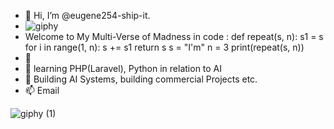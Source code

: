 
- 👋 Hi, I’m @eugene254-ship-it. 
- ![giphy](https://user-images.githubusercontent.com/72182017/174579206-3741b946-86e4-4c99-afac-1d43a0fbb280.gif)   
- Welcome to My Multi-Verse of Madness in code :
def repeat(s, n): s1 = s for i in range(1, n): s += s1 return s
s = "I'm"
n = 3
print(repeat(s, n))        
- 👀 
- 🌱 learning PHP(Laravel), Python in relation to AI
- 💞️  Building AI Systems, building commercial Projects etc.
- 📫 Email 
<!---
eugene254-ship-it/eugene254-ship-it is a ✨ special ✨ repository because its `README.md` (this file) appears on your GitHub profile.
You can click the Preview link to take a look at your changes.
--->
![giphy (1)](https://user-images.githubusercontent.com/72182017/174579880-5834c10f-2f6b-4ee2-a8e4-4d7db2de3882.gif)
